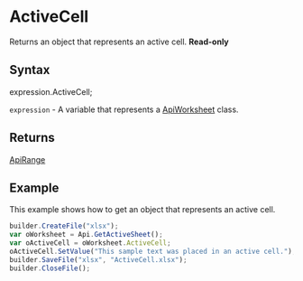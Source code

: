# ActiveCell

Returns an object that represents an active cell. **Read-only**

## Syntax

expression.ActiveCell;

`expression` - A variable that represents a [ApiWorksheet](../ApiWorksheet.md) class.

## Returns

[ApiRange](../../ApiRange.md)

## Example

This example shows how to get an object that represents an active cell.

```javascript
builder.CreateFile("xlsx");
var oWorksheet = Api.GetActiveSheet();
var oActiveCell = oWorksheet.ActiveCell;
oActiveCell.SetValue("This sample text was placed in an active cell.");
builder.SaveFile("xlsx", "ActiveCell.xlsx");
builder.CloseFile();
```